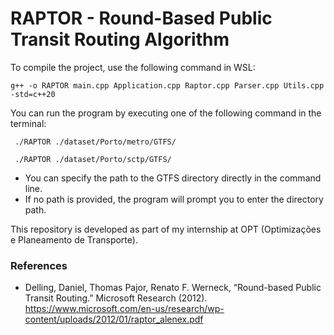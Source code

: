# RAPTOR - Round-Based Public Transit Routing Algorithm

To compile the project, use the following command in WSL:

``` g++ -o RAPTOR main.cpp Application.cpp Raptor.cpp Parser.cpp Utils.cpp -std=c++20 ```

You can run the program by executing one of the following command in the terminal:

``` ./RAPTOR ./dataset/Porto/metro/GTFS/```

``` ./RAPTOR ./dataset/Porto/sctp/GTFS/```

 - You can specify the path to the GTFS directory directly in the command line. 
 - If no path is provided, the program will prompt you to enter the directory path.


This repository is developed as part of my internship at OPT (Optimizações e Planeamento de Transporte). 

### References
- Delling, Daniel, Thomas Pajor, Renato F. Werneck, “Round-based Public Transit Routing.” Microsoft Research (2012). https://www.microsoft.com/en-us/research/wp-content/uploads/2012/01/raptor_alenex.pdf
